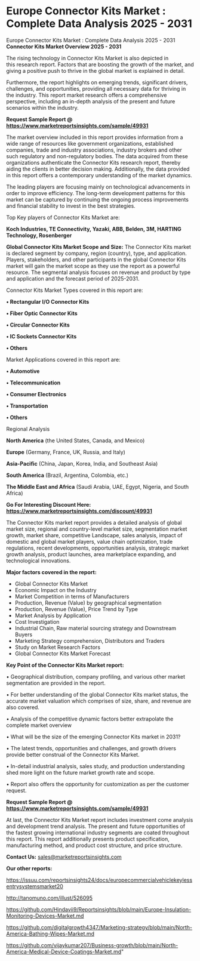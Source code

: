 # Europe Connector Kits Market : Complete Data Analysis 2025 - 2031
Europe Connector Kits Market : Complete Data Analysis 2025 - 2031
<Strong> Connector Kits Market Overview 2025 - 2031</strong>

The rising technology in Connector Kits Market is also depicted in this research report. Factors that are boosting the growth of the market, and giving a positive push to thrive in the global market is explained in detail.

Furthermore, the report highlights on emerging trends, significant drivers, challenges, and opportunities, providing all necessary data for thriving in the industry. This report market research offers a comprehensive perspective, including an in-depth analysis of the present and future scenarios within the industry.

<strong>Request Sample Report @ <a href=https://www.marketreportsinsights.com/sample/49931>https://www.marketreportsinsights.com/sample/49931</a></strong>

The market overview included in this report provides information from a wide range of resources like government organizations, established companies, trade and industry associations, industry brokers and other such regulatory and non-regulatory bodies. The data acquired from these organizations authenticate the Connector Kits research report, thereby aiding the clients in better decision making. Additionally, the data provided in this report offers a contemporary understanding of the market dynamics.

The leading players are focusing mainly on technological advancements in order to improve efficiency. The long-term development patterns for this market can be captured by continuing the ongoing process improvements and financial stability to invest in the best strategies.

Top Key players of Connector Kits Market are:

<strong>Koch Industries, TE Connectivity, Yazaki, ABB, Belden, 3M, HARTING Technology, Rosenberger</strong>

<strong><b>Global Connector Kits Market Scope and Size:</b></strong>
The Connector Kits market is declared segment by company, region (country), type, and application. Players, stakeholders, and other participants in the global Connector Kits market will gain the market scope as they use the report as a powerful resource. The segmental analysis focuses on revenue and product by type and application and the forecast period of 2025-2031.

Connector Kits Market Types covered in this report are:

<strong>•  Rectangular I/O Connector Kits

•  Fiber Optic Connector Kits

•  Circular Connector Kits

•  IC Sockets Connector Kits

•  Others</strong>

Market Applications covered in this report are:

<strong>•  Automotive

•  Telecommunication

•  Consumer Electronics

•  Transportation

•  Others</strong> 

Regional Analysis

<strong>North America</strong> (the United States, Canada, and Mexico)

<strong>Europe</strong> (Germany, France, UK, Russia, and Italy)

<strong>Asia-Pacific</strong> (China, Japan, Korea, India, and Southeast Asia)

<strong>South America</strong> (Brazil, Argentina, Colombia, etc.)

<strong>The Middle East and Africa</strong> (Saudi Arabia, UAE, Egypt, Nigeria, and South Africa)

<strong>Go For Interesting Discount Here: <a href=https://www.marketreportsinsights.com/discount/49931>https://www.marketreportsinsights.com/discount/49931</a></strong>

The Connector Kits market report provides a detailed analysis of global market size, regional and country-level market size, segmentation market growth, market share, competitive Landscape, sales analysis, impact of domestic and global market players, value chain optimization, trade regulations, recent developments, opportunities analysis, strategic market growth analysis, product launches, area marketplace expanding, and technological innovations.

<strong><b>Major factors covered in the report:</b></strong>
<ul>
  <li>Global Connector Kits Market </li>
  <li>Economic Impact on the Industry</li>
  <li>Market Competition in terms of Manufacturers</li>
  <li>Production, Revenue (Value) by geographical segmentation</li>
  <li>Production, Revenue (Value), Price Trend by Type</li>
  <li>Market Analysis by Application</li>
  <li>Cost Investigation</li>
  <li>Industrial Chain, Raw material sourcing strategy and Downstream Buyers</li>
  <li>Marketing Strategy comprehension, Distributors and Traders</li>
  <li>Study on Market Research Factors</li>
  <li>Global Connector Kits Market Forecast</li>
</ul>

<strong><b>Key Point of the Connector Kits Market report:</b></strong>

• Geographical distribution, company profiling, and various other market segmentation are provided in the report.

• For better understanding of the global Connector Kits market status, the accurate market valuation which comprises of size, share, and revenue are also covered.

• Analysis of the competitive dynamic factors better extrapolate the complete market overview

• What will be the size of the emerging Connector Kits market in 2031?

• The latest trends, opportunities and challenges, and growth drivers provide better construal of the Connector Kits Market.

• In-detail industrial analysis, sales study, and production understanding shed more light on the future market growth rate and scope.

• Report also offers the opportunity for customization as per the customer request.

<strong>Request Sample Report @ <a href=https://www.marketreportsinsights.com/sample/49931>https://www.marketreportsinsights.com/sample/49931</a></strong>

At last, the Connector Kits Market report includes investment come analysis and development trend analysis. The present and future opportunities of the fastest growing international industry segments are coated throughout this report. This report additionally presents product specification, manufacturing method, and product cost structure, and price structure.

<strong>Contact Us:</strong>
sales@marketreportsinsights.com

<strong>Our other reports:</strong>

<a href=https://issuu.com/reportsinsights24/docs/europecommercialvehiclekeylessentrysystemsmarket20>https://issuu.com/reportsinsights24/docs/europecommercialvehiclekeylessentrysystemsmarket20</a>

<a href=http://tanomuno.com/illust/526095>http://tanomuno.com/illust/526095</a>

<a href=https://github.com/Hindavii9/Reportsinsights/blob/main/Europe-Insulation-Monitoring-Devices-Market.md>https://github.com/Hindavii9/Reportsinsights/blob/main/Europe-Insulation-Monitoring-Devices-Market.md</a>

<a href=https://github.com/digitalgrowth4347/Marketing-strategy/blob/main/North-America-Bathing-Wipes-Market.md>https://github.com/digitalgrowth4347/Marketing-strategy/blob/main/North-America-Bathing-Wipes-Market.md</a>

<a href=https://github.com/vijaykumar207/Business-growth/blob/main/North-America-Medical-Device-Coatings-Market.md>https://github.com/vijaykumar207/Business-growth/blob/main/North-America-Medical-Device-Coatings-Market.md</a>"
